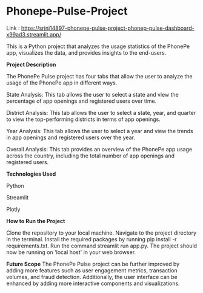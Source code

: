 # Phonepe-Pulse-Project

Link : https://srini14897-phonepe-pulse-project-phonep-pulse-dashboard-x99ad3.streamlit.app/

This is a Python project that analyzes the usage statistics of the PhonePe app, visualizes the data, and provides insights to the end-users.

**Project Description**

The PhonePe Pulse project has four tabs that allow the user to analyze the usage of the PhonePe app in different ways.

State Analysis: This tab allows the user to select a state and view the percentage of app openings and registered users over time.

District Analysis: This tab allows the user to select a state, year, and quarter to view the top-performing districts in terms of app openings.

Year Analysis: This tab allows the user to select a year and view the trends in app openings and registered users over the year.

Overall Analysis: This tab provides an overview of the PhonePe app usage across the country, including the total number of app openings and registered users.

**Technologies Used**

Python

Streamlit

Plotly

**How to Run the Project**

Clone the repository to your local machine.
Navigate to the project directory in the terminal.
Install the required packages by running pip install -r requirements.txt.
Run the command streamlit run app.py.
The project should now be running on 'local host' in your web browser.


**Future Scope**
The PhonePe Pulse project can be further improved by adding more features such as user engagement metrics, transaction volumes, and fraud detection. Additionally, the user interface can be enhanced by adding more interactive components and visualizations.
